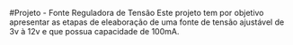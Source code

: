 #Projeto - Fonte Reguladora de Tensão
Este projeto tem por objetivo apresentar as etapas de eleaboração de uma fonte de tensão ajustável de 3v à 12v e que possua capacidade de 100mA.
